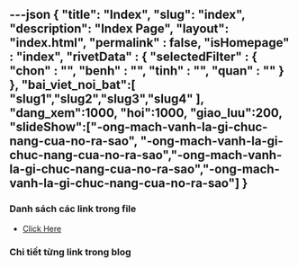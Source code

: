 ---json
{
    "title": "Index",
    "slug": "index",
    "description": "Index Page",
    "layout": "index.html",
    "permalink" : false,
    "isHomepage" : "index",
    "rivetData" : {
      "selectedFilter" : {
        "chon" : "",
        "benh" : "",
        "tinh" : "",
        "quan" : ""
      }
    },
    "bai_viet_noi_bat":[
      "slug1","slug2","slug3","slug4"
    ],
    "dang_xem":1000,
    "hoi":1000,
    "giao_luu":200,
    "slideShow":["-ong-mach-vanh-la-gi-chuc-nang-cua-no-ra-sao", "-ong-mach-vanh-la-gi-chuc-nang-cua-no-ra-sao","-ong-mach-vanh-la-gi-chuc-nang-cua-no-ra-sao","-ong-mach-vanh-la-gi-chuc-nang-cua-no-ra-sao"]
}
---

### Danh sách các link trong file
- [Click Here](/blog-list.html)

### Chi tiết từng link trong blog